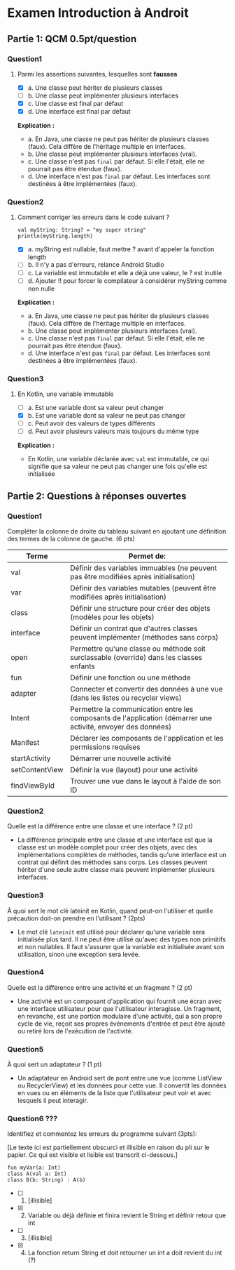 # Examen Introduction à Androit

## Partie 1: QCM  0.5pt/question

### Question1

1. Parmi les assertions suivantes, lesquelles sont **fausses**
   - [x] a. Une classe peut hériter de plusieurs classes
   - [ ] b. Une classe peut implémenter plusieurs interfaces
   - [x] c. Une classe est final par défaut
   - [x] d. Une interface est final par défaut

   **Explication :**
   
   - a. En Java, une classe ne peut pas hériter de plusieurs classes (faux). Cela diffère de l'héritage multiple en interfaces.
   - b. Une classe peut implémenter plusieurs interfaces (vrai).
   - c. Une classe n'est pas `final` par défaut. Si elle l'était, elle ne pourrait pas être étendue (faux).
   - d. Une interface n'est pas `final` par défaut. Les interfaces sont destinées à être implémentées (faux).

### Question2

1. Comment corriger les erreurs dans le code suivant ?

   ```
   val myString: String? = "my super string"
   println(myString.length)
   ```

   - [x] a. myString est nullable, faut mettre ? avant d'appeler la fonction length
   - [ ] b. Il n'y a pas d'erreurs, relance Android Studio
   - [ ] c. La variable est immutable et elle a déjà une valeur, le ? est inutile
   - [ ] d. Ajouter !! pour forcer le compilateur à considérer myString comme non nulle

   **Explication :**

   - a. En Java, une classe ne peut pas hériter de plusieurs classes (faux). Cela diffère de l'héritage multiple en interfaces.
   - b. Une classe peut implémenter plusieurs interfaces (vrai).
   - c. Une classe n'est pas `final` par défaut. Si elle l'était, elle ne pourrait pas être étendue (faux).
   - d. Une interface n'est pas `final` par défaut. Les interfaces sont destinées à être implémentées (faux).

### Question3

1. En Kotlin, une variable immutable
   - [ ] a. Est une variable dont sa valeur peut changer
   - [x] b. Est une variable dont sa valeur ne peut pas changer
   - [ ] c. Peut avoir des valeurs de types différents
   - [ ] d. Peut avoir plusieurs valeurs mais toujours du même type

   **Explication :**

   - En Kotlin, une variable déclarée avec `val` est immutable, ce qui signifie que sa valeur ne peut pas changer une fois qu'elle est initialisée

## Partie 2: Questions à réponses ouvertes

### Question1

Compléter la colonne de droite du tableau suivant en ajoutant une définition des termes de la colonne de gauche. (6 pts)

| Terme          | Permet de:                                                   |
| -------------- | ------------------------------------------------------------ |
| val            | Définir des variables immuables (ne peuvent pas être modifiées après initialisation) |
| var            | Définir des variables mutables (peuvent être modifiées après initialisation) |
| class          | Définir une structure pour créer des objets (modèles pour les objets) |
| interface      | Définir un contrat que d'autres classes peuvent implémenter (méthodes sans corps) |
| open           | Permettre qu'une classe ou méthode soit surclassable (override) dans les classes enfants |
| fun            | Définir une fonction ou une méthode                          |
| adapter        | Connecter et convertir des données à une vue (dans les listes ou recycler views) |
| Intent         | Permettre la communication entre les composants de l'application (démarrer une activité, envoyer des données) |
| Manifest       | Déclarer les composants de l'application et les permissions requises |
| startActivity  | Démarrer une nouvelle activité                               |
| setContentView | Définir la vue (layout) pour une activité                    |
| findViewById   | Trouver une vue dans le layout à l'aide de son ID            |



### Question2

Quelle est la différence entre une classe et une interface ? (2 pt)

* La différence principale entre une classe et une interface est que la classe est un modèle complet pour créer des objets, avec des implémentations complètes de méthodes, tandis qu'une interface est un contrat qui définit des méthodes sans corps. Les classes peuvent hériter d'une seule autre classe mais peuvent implémenter plusieurs interfaces.

### Question3

À quoi sert le mot clé lateinit en Kotlin, quand peut-on l'utiliser et quelle précaution doit-on prendre en l'utilisant ? (2pts)

* Le mot clé `lateinit` est utilisé pour déclarer qu'une variable sera initialisée plus tard. Il ne peut être utilisé qu'avec des types non primitifs et non nullables. Il faut s'assurer que la variable est initialisée avant son utilisation, sinon une exception sera levée.

### Question4

Quelle est la différence entre une activité et un fragment ? (2 pt)

* Une activité est un composant d'application qui fournit une écran avec une interface utilisateur pour que l'utilisateur interagisse. Un fragment, en revanche, est une portion modulaire d'une activité, qui a son propre cycle de vie, reçoit ses propres événements d'entrée et peut être ajouté ou retiré lors de l'exécution de l'activité.

### Question5

À quoi sert un adaptateur ? (1 pt)

* Un adaptateur en Android sert de pont entre une vue (comme ListView ou RecyclerView) et les données pour cette vue. Il convertit les données en vues ou en éléments de la liste que l'utilisateur peut voir et avec lesquels il peut interagir.

### Question6 ???

Identifiez et commentez les erreurs du programme suivant (3pts):

[Le texte ici est partiellement obscurci et illisible en raison du pli sur le papier. Ce qui est visible et lisible est transcrit ci-dessous.]

```
fun myVar(a: Int)
class A(val a: Int)
class B(b: String) : A(b)
```

- [ ] 1. [illisible]
- [x] 2. Variable ou déjà définie et finira revient le String et définir retour que int
- [ ] 3. [illisible]
- [x] 4. La fonction return String et doit retourner un int a doit revient du int (?)





